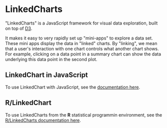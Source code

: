 # LinkedCharts

"LinkedCharts" is a JavaScript framework for visual data exploration, built on top of [D3](http://d3js.org). 

It makes it easy to very rapidly set up "mini-apps" to explore a data set. These mini apps display the data in "linked" 
charts. By "linking", we mean that a user's interaction with one chart controls what another chart shows. For example, clicking
on a data point in a summary chart can show the data underlying this data point in the second plot.



## LinkedChart in JavaScript

To use LinkedChart with JavaScript, see the [documentation here](https://kloivenn.github.io/linked-charts/pages/main.html).


## R/LinkedChart

To use LinkedCharts from the **R** statistical programmin environment, see the [R/LinkedCharts documentation here](rlc).

